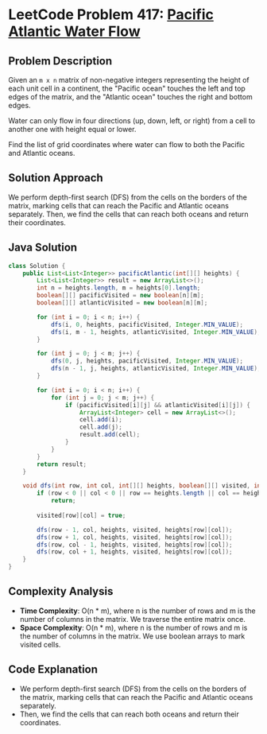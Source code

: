# LeetCode Problem 417: [Pacific Atlantic Water Flow](https://leetcode.com/problems/pacific-atlantic-water-flow/)

## Problem Description

Given an `m x n` matrix of non-negative integers representing the height of each unit cell in a continent, the "Pacific ocean" touches the left and top edges of the matrix, and the "Atlantic ocean" touches the right and bottom edges.

Water can only flow in four directions (up, down, left, or right) from a cell to another one with height equal or lower.

Find the list of grid coordinates where water can flow to both the Pacific and Atlantic oceans.

## Solution Approach

We perform depth-first search (DFS) from the cells on the borders of the matrix, marking cells that can reach the Pacific and Atlantic oceans separately. Then, we find the cells that can reach both oceans and return their coordinates.

## Java Solution

```java
class Solution {
    public List<List<Integer>> pacificAtlantic(int[][] heights) {
        List<List<Integer>> result = new ArrayList<>();
        int n = heights.length, m = heights[0].length;
        boolean[][] pacificVisited = new boolean[n][m];
        boolean[][] atlanticVisited = new boolean[n][m];

        for (int i = 0; i < n; i++) {
            dfs(i, 0, heights, pacificVisited, Integer.MIN_VALUE);
            dfs(i, m - 1, heights, atlanticVisited, Integer.MIN_VALUE);
        }

        for (int j = 0; j < m; j++) {
            dfs(0, j, heights, pacificVisited, Integer.MIN_VALUE);
            dfs(n - 1, j, heights, atlanticVisited, Integer.MIN_VALUE);
        }

        for (int i = 0; i < n; i++) {
            for (int j = 0; j < m; j++) {
                if (pacificVisited[i][j] && atlanticVisited[i][j]) {
                    ArrayList<Integer> cell = new ArrayList<>();
                    cell.add(i);
                    cell.add(j);
                    result.add(cell);
                }
            }
        }
        return result;
    }

    void dfs(int row, int col, int[][] heights, boolean[][] visited, int prevHeight) {
        if (row < 0 || col < 0 || row == heights.length || col == heights[0].length || visited[row][col] || heights[row][col] < prevHeight)
            return;
        
        visited[row][col] = true;

        dfs(row - 1, col, heights, visited, heights[row][col]);
        dfs(row + 1, col, heights, visited, heights[row][col]);
        dfs(row, col - 1, heights, visited, heights[row][col]);
        dfs(row, col + 1, heights, visited, heights[row][col]);
    }
}
```

## Complexity Analysis

- **Time Complexity**: O(n * m), where n is the number of rows and m is the number of columns in the matrix. We traverse the entire matrix once.
- **Space Complexity**: O(n * m), where n is the number of rows and m is the number of columns in the matrix. We use boolean arrays to mark visited cells.

## Code Explanation

- We perform depth-first search (DFS) from the cells on the borders of the matrix, marking cells that can reach the Pacific and Atlantic oceans separately.
- Then, we find the cells that can reach both oceans and return their coordinates.
